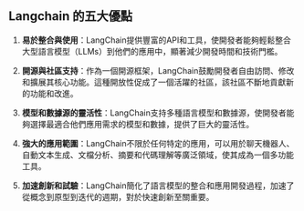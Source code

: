 ## Langchain 的五大優點
1.  **易於整合與使用**：LangChain提供豐富的API和工具，使開發者能夠輕鬆整合大型語言模型（LLMs）到他們的應用中，顯著減少開發時間和技術門檻。

  

2.  **開源與社區支持**：作為一個開源框架，LangChain鼓勵開發者自由訪問、修改和擴展其核心功能。這種開放性促成了一個活躍的社區，該社區不斷地貢獻新的功能和改進。

  

3.  **模型和數據源的靈活性**：LangChain支持多種語言模型和數據源，使開發者能夠選擇最適合他們應用需求的模型和數據，提供了巨大的靈活性。

  

4.  **強大的應用範圍**：LangChain不限於任何特定的應用，可以用於聊天機器人、自動文本生成、文檔分析、摘要和代碼理解等廣泛領域，使其成為一個多功能工具。

  

5.  **加速創新和試驗**：LangChain簡化了語言模型的整合和應用開發過程，加速了從概念到原型到迭代的週期，對於快速創新至關重要。